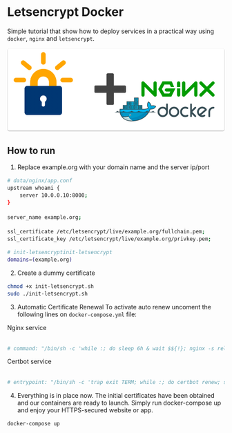 # Letsencrypt Docker 

Simple tutorial that show how to deploy services in a practical way using `docker`, `nginx` and `letsencrypt`.

![](https://raw.githubusercontent.com/arthurbdiniz/docker-hub-letsencrypt/master/images/banner.png)

## How to run 

1) Replace example.org with your domain name and the server ip/port

```bash
# data/nginx/app.conf
upstream whoami {
    server 10.0.0.10:8000;
}

server_name example.org;

ssl_certificate /etc/letsencrypt/live/example.org/fullchain.pem;
ssl_certificate_key /etc/letsencrypt/live/example.org/privkey.pem;
```

```sh
# init-letsencryptinit-letsencrypt
domains=(example.org)
```

2) Create a dummy certificate

```bash
chmod +x init-letsencrypt.sh
sudo ./init-letsencrypt.sh
```

3) Automatic Certificate Renewal
To activate auto renew uncoment the following lines on `docker-compose.yml` file:

Nginx service
```yml

# command: "/bin/sh -c 'while :; do sleep 6h & wait $${!}; nginx -s reload; done & nginx -g \"daemon off;\"'"

```

Certbot service
```yml

# entrypoint: "/bin/sh -c 'trap exit TERM; while :; do certbot renew; sleep 12h & wait $${!}; done;'"

```


4) Everything is in place now. The initial certificates have been obtained and our containers are ready to launch. Simply run docker-compose up and enjoy your HTTPS-secured website or app.
```bash
docker-compose up
```